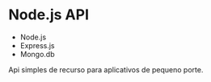 Node.js API 
==========
- Node.js
- Express.js
- Mongo.db


Api simples de recurso para aplicativos de pequeno porte.
